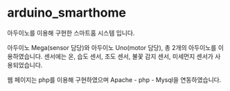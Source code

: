 # arduino_smarthome

아두이노를 이용해 구현한 스마트홈 시스템 입니다.

아두이노 Mega(sensor 담당)와 아두이노 Uno(motor 담당), 총 2개의 아두이노를 이용하였습니다.
센서에는 온, 습도 센서, 조도 센서, 불꽃 감지 센서, 미세먼지 센서가 사용되었습니다.

웹 페이지는 php를 이용해 구현하였으며 Apache - php - Mysql을 연동하였습니다.
